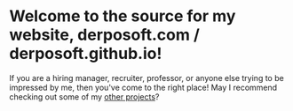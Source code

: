# Welcome to the source for my website, derposoft.com / derposoft.github.io!

If you are a hiring manager, recruiter, professor, or anyone else trying to be impressed by me, then you've come to the right place! May I recommend checking out some of my [other projects](https://derposoft.com/#portfolio)?